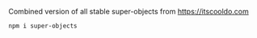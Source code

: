 Combined version of all stable super-objects from https://itscooldo.com

```
npm i super-objects
```
